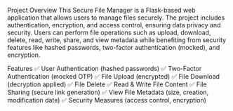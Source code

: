 Project Overview
This Secure File Manager is a Flask-based web application that allows users to manage files securely. The project includes authentication, encryption, and access control, ensuring data privacy and security. Users can perform file operations such as upload, download, delete, read, write, share, and view metadata while benefiting from security features like hashed passwords, two-factor authentication (mocked), and encryption.

Features
✅ User Authentication (hashed passwords)
✅ Two-Factor Authentication (mocked OTP)
✅ File Upload (encrypted)
✅ File Download (decryption applied)
✅ File Delete
✅ Read & Write File Content
✅ File Sharing (secure link generation)
✅ View File Metadata (size, creation, modification date)
✅ Security Measures (access control, encryption)
